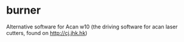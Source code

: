 # burner
Alternative software for Acan w10 (the driving software for acan laser cutters, found on http://cj.jhk.hk)
